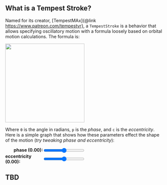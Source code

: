 ## What is a Tempest Stroke?

Named for its creator, [TempestMAx]{@link https://www.patreon.com/tempestvr}, a ```TempestStroke``` is a behavior that allows specifying oscillatory motion with a formula loosely based on orbital motion calculations. The formula is:

<img style="width:250px" src="./images/tempest-motion.png">

Where ```θ``` is the angle in radians, ```p``` is the _phase_, and ```c``` is the _eccentricity_. Here is a simple graph that shows how these parameters effect the shape of the motion (_try tweaking phase and eccentricity_):

<canvas style="margin-top:20px" width=450 height=100 id="tempest-motion-graph"></canvas>
<div style="display: grid; grid-template-columns: 1fr 1fr; max-width: 50%">
  <b style="justify-self: end">phase (<span id="phase-value">0.00</span>):</b> 
  <input 
    id="phase" 
    type="range" 
    min="-1000" 
    max = "1000" 
    value=0 
    oninput="updateGraph(event)">
  <b style="justify-self: end">eccentricity (<span id="ecc-value">0.00</span>):</b> 
  <input 
    id="ecc" 
    type="range" 
    min="-1000" 
    max = "1000" 
    value=0 
    oninput="updateGraph(event)">
</div>

<script>
  function plot (selector, fn, range) {
    const canvas = document.querySelector(selector);
    const context = canvas.getContext('2d');
    const { width, height } = canvas;

    const widthScale = (width / (range[1] - range[0]));
    const heightScale = ((height - 12) / (range[3] - range[2]));
    let first = true;

    context.lineCap = 'round';
    context.clearRect(0, 0, canvas.width, canvas.height);
    context.beginPath();

    for (let x = 0; x < width; x++) {
      const xFnVal = (x / widthScale) - range[0];
      let yGVal = (fn(xFnVal) - range[2]) * heightScale;
      
      yGVal = height - 6 - yGVal;
      
      if (first) {
        context.moveTo(x, yGVal);
        first = false;
      }
      else {
        context.lineTo(x, yGVal);
      }
    }

    context.strokeStyle = "black";
    context.lineWidth = 2;
    context.stroke(); 
  }

  function updateGraph (event) {
    let phase = document.querySelector('#phase').value / 100;
    let ecc = document.querySelector('#ecc').value / 100;

    if (event.target.getAttribute('id') === '#phase') {

    } else {

    }

    document.querySelector('#phase-value').textContent = phase.toFixed(2);
    document.querySelector('#ecc-value').textContent = ecc.toFixed(2);

    const fn = (x) => -Math.cos(x + (Math.PI * phase)/2 + ecc * Math.sin(x));

    plot('#tempest-motion-graph', fn, [0, Math.PI * 2, -1, 1]);
  }

  plot('#tempest-motion-graph', (x) => -Math.cos(x), [0, Math.PI * 2, -1, 1]);
</script>

## TBD
